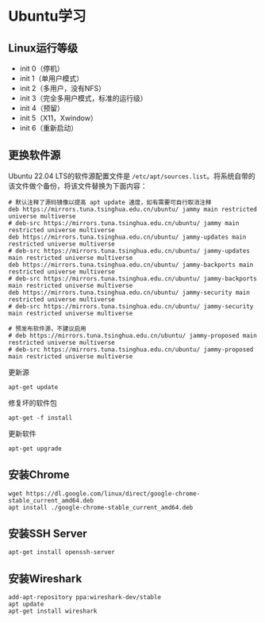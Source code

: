 # Ubuntu学习

## Linux运行等级

- init 0（停机）
- init 1（单用户模式）
- init 2（多用户，没有NFS）
- init 3（完全多用户模式，标准的运行级）
- init 4（预留）
- init 5（X11，Xwindow）
- init 6（重新启动）

## 更换软件源

Ubuntu 22.04 LTS的软件源配置文件是 `/etc/apt/sources.list`。将系统自带的该文件做个备份，将该文件替换为下面内容：

```
# 默认注释了源码镜像以提高 apt update 速度，如有需要可自行取消注释
deb https://mirrors.tuna.tsinghua.edu.cn/ubuntu/ jammy main restricted universe multiverse
# deb-src https://mirrors.tuna.tsinghua.edu.cn/ubuntu/ jammy main restricted universe multiverse
deb https://mirrors.tuna.tsinghua.edu.cn/ubuntu/ jammy-updates main restricted universe multiverse
# deb-src https://mirrors.tuna.tsinghua.edu.cn/ubuntu/ jammy-updates main restricted universe multiverse
deb https://mirrors.tuna.tsinghua.edu.cn/ubuntu/ jammy-backports main restricted universe multiverse
# deb-src https://mirrors.tuna.tsinghua.edu.cn/ubuntu/ jammy-backports main restricted universe multiverse
deb https://mirrors.tuna.tsinghua.edu.cn/ubuntu/ jammy-security main restricted universe multiverse
# deb-src https://mirrors.tuna.tsinghua.edu.cn/ubuntu/ jammy-security main restricted universe multiverse

# 预发布软件源，不建议启用
# deb https://mirrors.tuna.tsinghua.edu.cn/ubuntu/ jammy-proposed main restricted universe multiverse
# deb-src https://mirrors.tuna.tsinghua.edu.cn/ubuntu/ jammy-proposed main restricted universe multiverse
```

更新源

```
apt-get update
```

修复坏的软件包

```
apt-get -f install
```

更新软件

```
apt-get upgrade
```

## 安装Chrome

```
wget https://dl.google.com/linux/direct/google-chrome-stable_current_amd64.deb
apt install ./google-chrome-stable_current_amd64.deb
```

## 安装SSH Server

```
apt-get install openssh-server
```

## 安装Wireshark

```
add-apt-repository ppa:wireshark-dev/stable
apt update
apt-get install wireshark
```